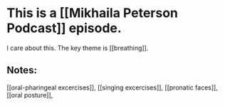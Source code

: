 # This is a [[Mikhaila Peterson Podcast]] episode.
I care about this. The key theme is [[breathing]].

## Notes:

[[oral-pharingeal excercises]], [[singing excercises]], [[pronatic faces]], [[oral posture]], 